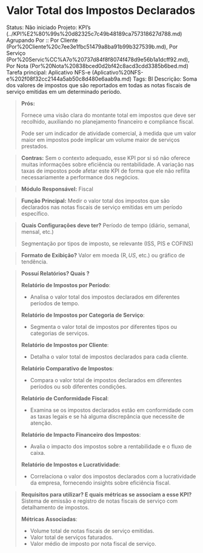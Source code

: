 # Valor Total dos Impostos Declarados

Status: Não iniciado
Projeto: KPI’s (../KPI%E2%80%99s%20d82325c7c49b48189ca757318627d788.md)
Agrupando Por :: Por Cliente (Por%20Cliente%20c7ee3e1fbc51479a8ba91b99b327539b.md), Por Serviço (Por%20Servic%CC%A7o%20737d84f8f8074f478d9e56b1a1dcff92.md), Por Nota (Por%20Nota%20838bced0d2bf42c8acd3cdd3385b6bed.md)
Tarefa principal: Aplicativo NFS-e (Aplicativo%20NFS-e%202f08f32cc2144a5ab50c8d480e6aab9a.md)
Tags: BI
Descrição: Soma dos valores de impostos que são reportados em todas as notas fiscais de serviço emitidas em um determinado período.

> **Prós:**
> 
> 
> Fornece uma visão clara do montante total em impostos que deve ser recolhido, auxiliando no planejamento financeiro e compliance fiscal.
> 
> Pode ser um indicador de atividade comercial, à medida que um valor maior em impostos pode implicar um volume maior de serviços prestados.
> 

> **Contras:**
Sem o contexto adequado, esse KPI por si só não oferece muitas informações sobre eficiência ou rentabilidade.
A variação nas taxas de impostos pode afetar este KPI de forma que ele não reflita necessariamente a performance dos negócios.
> 

> **Módulo Responsável:**
Fiscal
> 

> **Função Principal:**
Medir o valor total dos impostos que são declarados nas notas fiscais de serviço emitidas em um período específico.
> 

> **Quais Configurações deve ter?**
Período de tempo (diário, semanal, mensal, etc.)
> 
> 
> Segmentação por tipos de imposto, se relevante (ISS, PIS e COFINS)
> 

> **Formato de Exibição?**
Valor em moeda (R$, US$, etc.) ou gráfico de tendência.
> 

> **Possuí Relatórios? Quais ?**
> 
> 
> **Relatório de Impostos por Período**:
> 
> - Analisa o valor total dos impostos declarados em diferentes períodos de tempo.
> 
> **Relatório de Impostos por Categoria de Serviço**:
> 
> - Segmenta o valor total de impostos por diferentes tipos ou categorias de serviços.
> 
> **Relatório de Impostos por Cliente**:
> 
> - Detalha o valor total de impostos declarados para cada cliente.
> 
> **Relatório Comparativo de Impostos**:
> 
> - Compara o valor total de impostos declarados em diferentes períodos ou sob diferentes condições.
> 
> **Relatório de Conformidade Fiscal**:
> 
> - Examina se os impostos declarados estão em conformidade com as taxas legais e se há alguma discrepância que necessite de atenção.
> 
> **Relatório de Impacto Financeiro dos Impostos**:
> 
> - Avalia o impacto dos impostos sobre a rentabilidade e o fluxo de caixa.
> 
> **Relatório de Impostos e Lucratividade**:
> 
> - Correlaciona o valor dos impostos declarados com a lucratividade da empresa, fornecendo insights sobre eficiência fiscal.

> **Requisitos para utilizar? E quais métricas se associam a esse KPI?**
Sistema de emissão e registro de notas fiscais de serviço com detalhamento de impostos.
> 
> 
> **Métricas Associadas**:
> 
> - Volume total de notas fiscais de serviço emitidas.
> - Valor total de serviços faturados.
> - Valor médio de imposto por nota fiscal de serviço.